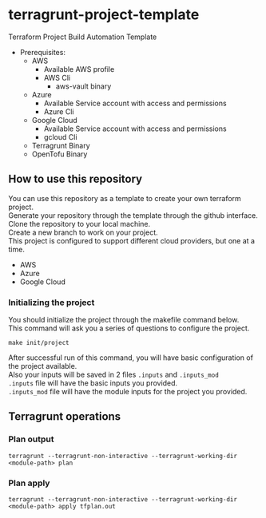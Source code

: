 # terragrunt-project-template
Terraform Project Build Automation Template
* Prerequisites:
  * AWS
    * Available AWS profile
    * AWS Cli
      * aws-vault binary
  * Azure
    * Available Service account with access and permissions
    * Azure Cli
  * Google Cloud
    * Available Service account with access and permissions
    * gcloud Cli
  * Terragrunt Binary
  * OpenTofu Binary
## How to use this repository
You can use this repository as a template to create your own terraform project. <br/>
Generate your repository through the template through the github interface. <br/>
Clone the repository to your local machine. <br/>
Create a new branch to work on your project. <br/>
This project is configured to support different cloud providers, but one at a time. <br/>
* AWS
* Azure
* Google Cloud

### Initializing the project
You should initialize the project through the makefile command below. <br/>
This command will ask you a series of questions to configure the project. <br/>
```shell
make init/project
```
After successful run of this command, you will have basic configuration of the project available. <br/>
Also your inputs will be saved in 2 files `.inputs` and `.inputs_mod` <br/>
`.inputs` file will have the basic inputs you provided. <br/>
`.inputs_mod` file will have the module inputs for the project you provided. <br/>

## Terragrunt operations
### Plan output
```shell
terragrunt --terragrunt-non-interactive --terragrunt-working-dir <module-path> plan
```

### Plan apply
```shell
terragrunt --terragrunt-non-interactive --terragrunt-working-dir <module-path> apply tfplan.out
```


